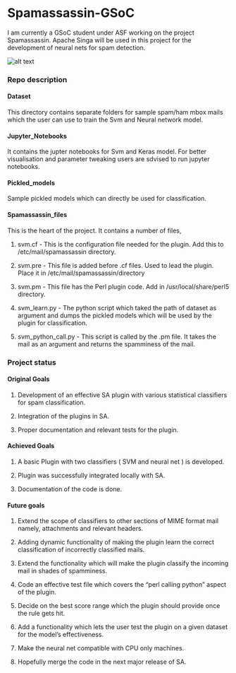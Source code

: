 # Spamassassin-GSoC
I am currently a GSoC student under ASF working on the project Spamassassin. Apache Singa will be used in this project for the development of neural nets for spam detection. </br> 

![alt text](https://github.com/sjs253/Spamassassin-GSoC/blob/master/spam.png)
### Repo description</br>
#### Dataset</br>
This directory contains separate folders for sample spam/ham mbox mails which the user can use to train the Svm and Neural network model.</br>
#### Jupyter_Notebooks</br>
It contains the jupter notebooks for Svm and Keras model. For better visualisation and parameter tweaking users are sdvised to run jupyter notebooks.</br>
#### Pickled_models</br>
Sample pickled models which can directly be used for classification.</br>
#### Spamassassin_files</br>
This is the heart of the project. It contains a number of files,
1. svm.cf - This is the configuration file needed for the plugin. Add this to /etc/mail/spamassassin directory.</br>

2. svm.pre - This file is added before .cf files. Used to lead the plugin. Place it in /etc/mail/spamassassin/directory</br>
3. svm.pm - This file has the Perl plugin code. Add in /usr/local/share/perl5 directory.</br>
4. svm_learn.py - The python script which taked the path of dataset as argument and dumps the pickled models which will be used by the plugin for classification.</br>
5. svm_python_call.py - This script is called by the .pm file. It takes the mail as an argument and returns the spamminess of the mail.</br>
### Project status</br>
#### Original Goals</br>
1. Development of an effective SA plugin with various statistical classifiers for spam classification.</br>

2. Integration of the plugins in SA.</br>
3. Proper documentation and relevant tests for the plugin.</br>

#### Achieved Goals</br>
1. A basic Plugin with two classifiers ( SVM and neural net ) is developed.</br>

2. Plugin was successfully integrated locally with SA.</br>
3. Documentation of the code is done.</br>

#### Future goals</br>
1. Extend the scope of classifiers to other sections of MIME format mail namely, attachments  and relevant headers.</br>

2. Adding dynamic functionality of making the plugin learn the correct classification of incorrectly classified mails.</br>
3. Extend the functionality which will make the plugin classify the incoming mail in shades of spamminess.</br>
4. Code an effective test file which covers the “perl calling python” aspect of the plugin. </br>
5. Decide on the best score range which the plugin should provide once the rule gets hit.</br>
6. Add a functionality which lets the user test the plugin on a given dataset for the model’s effectiveness.</br>
7. Make the neural net compatible with CPU only machines.</br>
8. Hopefully merge the code in the next major release of SA.</br>


